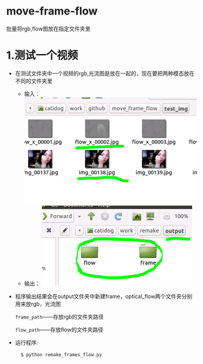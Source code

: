 # move-frame-flow
批量将rgb,flow图放在指定文件夹里

1.测试一个视频
==
* 在测试文件夹中一个视频的rgb,光流图是放在一起的，现在要把两种模态放在不同的文件夹里
	* 输入：
![image](https://github.com/milkcat0904/move-frame-flow/raw/master/pic/input.png)
	* 输出：
![image](https://github.com/milkcat0904/move-frame-flow/raw/master/pic/output.png)

* 程序输出结果会在output文件夹中新建frame，optical_flow两个文件夹分别用来放rgb，光流图

  `frame_path`——存放rgb的文件夹路径
  
  `flow_path`——存放flow的文件夹路径
  

* 运行程序:

		$ python remake_frames_flow.py
